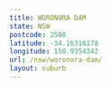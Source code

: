 ```yaml
---
title: WORONORA DAM
state: NSW
postcode: 2508
latitude: -34.16316178
longitude: 150.9354342
url: /nsw/woronora-dam/
layout: suburb
---
```

